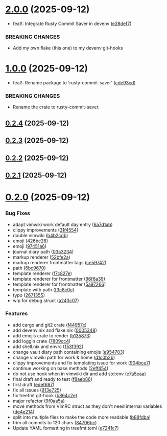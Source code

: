 # [2.0.0](https://github.com/chess-seventh/rusty-commit-saver/compare/v1.0.0...v2.0.0) (2025-09-12)


* feat!: Integrate Rusty Commit Saver in devenv ([e28def7](https://github.com/chess-seventh/rusty-commit-saver/commit/e28def7bad46af8db27b70e4912eb72717718517))


### BREAKING CHANGES

* Add my own flake (this one) to my devenv git-hooks



# [1.0.0](https://github.com/chess-seventh/rusty-commit-saver/compare/v0.2.4...v1.0.0) (2025-09-12)


* feat!: Rename package to 'rusty-commit-saver' ([cde93cd](https://github.com/chess-seventh/rusty-commit-saver/commit/cde93cd0c6ac6d00fc5345d951a07c88fa33f1f2))


### BREAKING CHANGES

* Rename the crate to rusty-commit-saver.



## [0.2.4](https://github.com/chess-seventh/rusty-commit-saver/compare/v0.2.3...v0.2.4) (2025-09-12)



## [0.2.3](https://github.com/chess-seventh/rusty-commit-saver/compare/v0.2.2...v0.2.3) (2025-09-12)



## [0.2.2](https://github.com/chess-seventh/rusty-commit-saver/compare/v0.2.1...v0.2.2) (2025-09-12)



## [0.2.1](https://github.com/chess-seventh/rusty-commit-saver/compare/v0.2.0...v0.2.1) (2025-09-12)



# [0.2.0](https://github.com/chess-seventh/rusty-commit-saver/compare/f44957ce49a7978a846b04b170bddef9c96f75ed...v0.2.0) (2025-09-12)


### Bug Fixes

* adapt vimwiki work default day entry ([6a7d1ab](https://github.com/chess-seventh/rusty-commit-saver/commit/6a7d1ab63e7b0e91638a5b1ef83f9229e641df10))
* clippy improvements ([31f4554](https://github.com/chess-seventh/rusty-commit-saver/commit/31f4554c968d7d236d794481054e41be73638031))
* double vimwiki ([b4b2cdb](https://github.com/chess-seventh/rusty-commit-saver/commit/b4b2cdb4d9a8f772c636b205bd292518b72db992))
* emoji ([426bc28](https://github.com/chess-seventh/rusty-commit-saver/commit/426bc28814c3c6d8e6d091ff7ee6ff28895f3f17))
* emoji ([97451a6](https://github.com/chess-seventh/rusty-commit-saver/commit/97451a69ad57cbe8902b940eb36004f85cf0aa6a))
* journal diary path ([03a3234](https://github.com/chess-seventh/rusty-commit-saver/commit/03a3234883d9e209754931bc238d02b4860d85f2))
* markup renderer ([52bfe2a](https://github.com/chess-seventh/rusty-commit-saver/commit/52bfe2ad05bb2b2154b5379a7253939b0c68f10a))
* markup renderer frontmatter tags ([ce59742](https://github.com/chess-seventh/rusty-commit-saver/commit/ce597423a309d54f09d12206a0e4c06f4ec9609b))
* path ([6bc9670](https://github.com/chess-seventh/rusty-commit-saver/commit/6bc9670f0883ed746ec232b8ac77a6089569d0ca))
* template renderer ([f7c827e](https://github.com/chess-seventh/rusty-commit-saver/commit/f7c827ee6b6df5047ce6c28189f4c0d4758957b7))
* template renderer for frontmatter ([96f6a39](https://github.com/chess-seventh/rusty-commit-saver/commit/96f6a3929475a4a84bd6cec5ad4ff5fef455f0d3))
* template renderer for frontmatter ([5a97266](https://github.com/chess-seventh/rusty-commit-saver/commit/5a972665dab0451d90cd3bbe14a7d1b0cf4582e3))
* template with path ([f3c8c0e](https://github.com/chess-seventh/rusty-commit-saver/commit/f3c8c0e03c87c28ecd0de54920309cac77a5ef00))
* typo ([2671355](https://github.com/chess-seventh/rusty-commit-saver/commit/26713553523eb584f182340c403ccba139bbf2c4))
* wip for debug struct ([a243c07](https://github.com/chess-seventh/rusty-commit-saver/commit/a243c07286054580be2e5e15db96903eb9909921))


### Features

* add cargo and git2 crate ([f44957c](https://github.com/chess-seventh/rusty-commit-saver/commit/f44957ce49a7978a846b04b170bddef9c96f75ed))
* add devenv.nix and flake.nix ([0005348](https://github.com/chess-seventh/rusty-commit-saver/commit/0005348563f48c62760032b179be6554ada2de92))
* add emojis crate to render ([b135873](https://github.com/chess-seventh/rusty-commit-saver/commit/b135873a71be3d3d683aff35a8e915085e3b641b))
* add loggin crate ([7809cc4](https://github.com/chess-seventh/rusty-commit-saver/commit/7809cc416584bbd5a0c0583e1424d75b9e85db0b))
* add shell.nix and envrc ([153f392](https://github.com/chess-seventh/rusty-commit-saver/commit/153f392f4d954cdd01fee58e50204956e8e8ecfd))
* change vault diary path containing emojis ([e954703](https://github.com/chess-seventh/rusty-commit-saver/commit/e954703b04a1932b136b09b7c4299719b2361ad1))
* change vimwiki path for work & home ([d1c0b2b](https://github.com/chess-seventh/rusty-commit-saver/commit/d1c0b2b58d97162749ade8275ba0c6e0a339c995))
* clippy improvements and fix templating issue for work ([904bce7](https://github.com/chess-seventh/rusty-commit-saver/commit/904bce72cd37017c7bff999ef78a55700a4ee0ec))
* continue working on base methods ([2eff454](https://github.com/chess-seventh/rusty-commit-saver/commit/2eff4543cbce511573e870fd671c8417e63372c9))
* do not use hook when in vimwiki dir and add std:env ([e7a5eaa](https://github.com/chess-seventh/rusty-commit-saver/commit/e7a5eaa2db2aca87a9212f16a13770eb76ef85e1))
* final draft and ready to test ([f8aeb86](https://github.com/chess-seventh/rusty-commit-saver/commit/f8aeb86f4c1322fcd67ea376fe7c524eb0b659bc))
* first draft ([edef697](https://github.com/chess-seventh/rusty-commit-saver/commit/edef6973077e7fa89c34d042b539a1c4248fd19b))
* fix all issues ([913e725](https://github.com/chess-seventh/rusty-commit-saver/commit/913e725a7dcf68bddc62bff801391d6fe2d1110e))
* fix treefmt git-hook ([b864c2e](https://github.com/chess-seventh/rusty-commit-saver/commit/b864c2e268968358fb9f87b20ddb164375ac9a74))
* major refactor ([9f0aa5a](https://github.com/chess-seventh/rusty-commit-saver/commit/9f0aa5af94bd6fd60ab3901290d8319114f035d0))
* move methods from VimRC struct as they don't need internal variables ([de4e214](https://github.com/chess-seventh/rusty-commit-saver/commit/de4e214e19956ecbbed0375dda7707c56ef2605e))
* split into multiple files to make the code more readable ([b88fdba](https://github.com/chess-seventh/rusty-commit-saver/commit/b88fdba9139384c43dcef2771339c8a5fb8e96c2))
* trim all commits to 120 chars ([84706bc](https://github.com/chess-seventh/rusty-commit-saver/commit/84706bc3e33e1686c5a0a14810bb3d11d320fdb4))
* Update YAML formatting in treefmt.toml ([e7241c7](https://github.com/chess-seventh/rusty-commit-saver/commit/e7241c78e9dcce6a8b7c31297cadeefe95a461f9))



